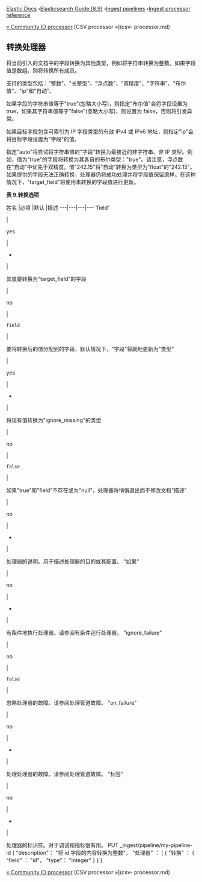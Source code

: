 

[Elastic Docs](/guide/) ›[Elasticsearch Guide [8.9]](index.md) ›[Ingest
pipelines](ingest.md) ›[Ingest processor reference](processors.md)

[« Community ID processor](community-id-processor.md) [CSV processor »](csv-
processor.md)

## 转换处理器

将当前引入的文档中的字段转换为其他类型，例如将字符串转换为整数。如果字段值是数组，则将转换所有成员。

支持的类型包括："整数"、"长整型"、"浮点数"、"双精度"、"字符串"、"布尔值"、"ip"和"自动"。

如果字段的字符串值等于"true"(忽略大小写)，则指定"布尔值"会将字段设置为 true，如果其字符串值等于"false"(忽略大小写)，则设置为 false，否则将引发异常。

如果目标字段包含可索引为 IP 字段类型的有效 IPv4 或 IPv6 地址，则指定"ip"会将目标字段设置为"字段"的值。

指定"auto"将尝试将字符串值的"字段"转换为最接近的非字符串、非 IP 类型。例如，值为"true"的字段将转换为其各自的布尔类型："true"。请注意，浮点数在"自动"中优先于双精度。值"242.15"将"自动"转换为类型为"float"的"242.15"。如果提供的字段无法正确转换，处理器仍将成功处理并将字段值保留原样。在这种情况下，"target_field"将使用未转换的字段值进行更新。

**表 9.转换选项**

姓名 |必填 |默认 |描述 ---|---|---|--- 'field'

|

yes

|

-

|

其值要转换为"target_field"的字段

|

no

|

`field`

|

要将转换后的值分配到的字段，默认情况下，"字段"将就地更新为"类型"

|

yes

|

-

|

将现有值转换为"ignore_missing"的类型

|

no

|

`false`

|

如果"true"和"field"不存在或为"null"，处理器将悄悄退出而不修改文档"描述"

|

no

|

-

|

处理器的说明。用于描述处理器的目的或其配置。   "如果"

|

no

|

-

|

有条件地执行处理器。请参阅有条件运行处理器。   "ignore_failure"

|

no

|

`false`

|

忽略处理器的故障。请参阅处理管道故障。   "on_failure"

|

no

|

-

|

处理处理器的故障。请参阅处理管道故障。   "标签"

|

no

|

-

|

处理器的标识符。对于调试和指标很有用。               PUT _ingest/pipeline/my-pipeline-id { "description"： "将 id 字段的内容转换为整数"， "处理器" ： [ { "转换" ： { "field" ： "id"， "type"： "integer" } } }

[« Community ID processor](community-id-processor.md) [CSV processor »](csv-
processor.md)
